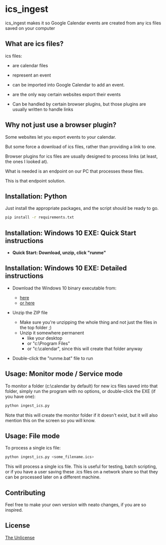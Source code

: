 # ics_ingest

ics_ingest makes it so Google Calendar events are created from any ics files saved on your computer

## What are ics files?

ics files: 

* are calendar files 

* represent an event

* can be imported into Google Calendar to add an event.

* are the only way certain websites export their events

* Can be handled by certain browser plugins, but those plugins are usually written to handle links

## Why not just use a browser plugin?

Some websites let you export events to your calendar.

But some force a download of ics files, rather than providing a link to one. 

Browser plugins for ics files are usually designed to process links (at least, the ones I looked at).

What is needed is an endpoint on our PC that processes these files. 

This is that endpoint solution.


## Installation: Python

Just install the appropriate packages, and the script should be ready to go.

```bash
pip install -r requirements.txt
```

 ## Installation: Windows 10 EXE: Quick Start instructions

* **Quick Start: Download, unzip, click "runme"**

 ## Installation: Windows 10 EXE: Detailed instructions

* Download the Windows 10 binary executable from:
    * [here](http://github.com/ClioCJS/ingest_ics/raw/main/ingest_ics-windows10-10.0-x64.zip)
    * [or here](http://github.com/ClaireCJS/ingest_ics/raw/main/ingest_ics-windows10-10.0-x64.zip)

* Unzip the ZIP file
    * Make sure you're unzipping the whole thing and not just the files in the top folder ;)
    * Unzip it somewhere permanent
        * like your desktop
        * or "c:\Program Files"
        * or "c:\calendar", since this will create that folder anyway

* Double-click the "runme.bat" file to run 

## Usage: Monitor mode / Service mode

To monitor a folder (c:\calendar by default) for new ics files saved into that folder, simply run the program with no options, or double-click the EXE (if you have one):

```python
python ingest_ics.py
```

Note that this will create the monitor folder if it doesn't exist, but it will also mention this on the screen so you will know.


## Usage: File mode

To process a single ics file:

```python
python ingest_ics.py <some_filename.ics>
```

This will process a single ics file.  This is useful for testing, batch scripting, or if you have a user saving these .ics files on a network share so that they can be processed later on a different machine.

## Contributing

Feel free to make your own version with neato changes, if you are so inspired.

## License

[The Unlicense](https://choosealicense.com/licenses/unlicense/)

